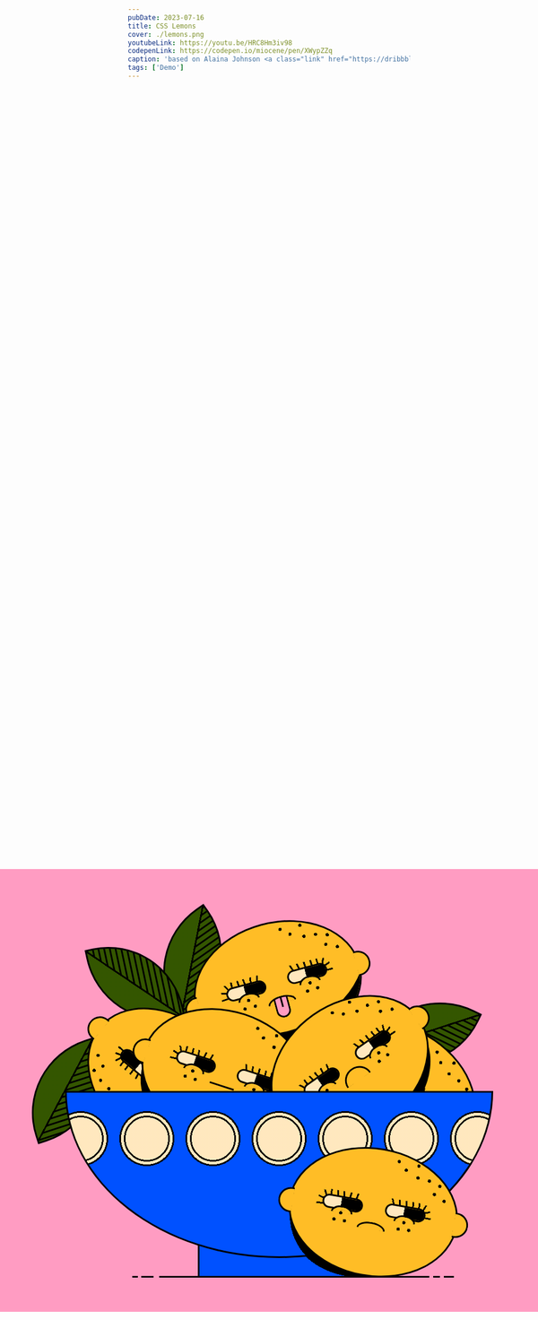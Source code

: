 ```yaml
---
pubDate: 2023-07-16
title: CSS Lemons
cover: ./lemons.png
youtubeLink: https://youtu.be/HRC8Hm3iv98
codepenLink: https://codepen.io/miocene/pen/XWypZZq
caption: 'based on Alaina Johnson <a class="link" href="https://dribbble.com/shots/18668339-Sourpuss">illustration</a>'
tags: ['Demo']
---
```


<div class="scene">
  <div class="leaf leaf-1"></div>
  <div class="leaf leaf-3"></div>
  <div class="leaf leaf-2"></div>
  <div class="leaf leaf-4"></div>

  <div class="lemon lemon-1">
      <div class="lemon__eye"></div>
      <div class="lemon__mouth"></div>
      <div class="lemon__eye"></div>
  </div>

  <div class="lemon lemon-2">
      <div class="lemon__eye"></div>
      <div class="lemon__mouth"></div>
      <div class="lemon__eye"></div>
  </div>

  <div class="lemon lemon-3">
      <div class="lemon__eye"></div>
      <div class="lemon__mouth"></div>
      <div class="lemon__eye"></div>
  </div>

  <div class="lemon lemon-4">
      <div class="lemon__eye"></div>
      <div class="lemon__mouth"></div>
      <div class="lemon__eye"></div>
  </div>

  <div class="lemon lemon-5">
      <div class="lemon__eye"></div>
      <div class="lemon__mouth"></div>
      <div class="lemon__eye"></div>
  </div>

  <div class="plate"></div>

  <div class="lemon lemon-6">
      <div class="lemon__eye"></div>
      <div class="lemon__mouth"></div>
      <div class="lemon__eye"></div>
  </div>
</div>

<style>
  .scene {
    --blue: oklch(0.53 0.28 260.3);
    --pink: oklch(0.82 0.14 358.89);
    --yellow: oklch(0.85 0.17 76.73);
    --green: oklch(0.41 0.12 129.9);
    --white: oklch(0.94 0.06 80.95);
    
    position: absolute;
    top: 50%; left: 50%;
    width: 1050px; height: 790px;
    translate: -50% -50%;
    background: var(--pink);
  }

  .scene *, .scene *::before, .scene *::after {
    content: '';
    position: absolute;
  }

  /* PLATE */

  .plate {
    top: 627px; left: 398px;
    width: 320px; height: 96px;
    background:
    /* lemon shadow */
    radial-gradient(black 70%, transparent 0) 161px -101px / 250px 200px no-repeat,
    /* background */
    var(--blue);
    border: 3px solid black;
  }

  .plate::before {
    top: -234px; left: -240px;
    width: 758px; height: 292px;
    background:
      /* circles */
      radial-gradient(var(--white) 38px, black 38px 41px, var(--white) 41px 46px, black 46px 49px, transparent 0) center 23px / 118px 118px repeat-x,  
      /* lemon shadow */
      radial-gradient(black 70%, transparent 0) 397px 116px / 170px 200px no-repeat,
      /* background */
      var(--blue);
    border-radius: 0 0 50% 50% / 0 0 100% 100%;
    border: 3px solid black;
  }

  .plate::after {
    top: 96px; left: -120px;
    width: 574px; height: 3px;
    background: linear-gradient(90deg, black 10px, transparent 2px 16px, black 16px 38px, transparent 38px 48px, black 48px 530px, transparent 530px 537px, black 537px 549px, transparent 549px 556px, black 0);
  }

  /* LEAF */

  .leaf {
    width: 145px; height: 147px;
    background:
      linear-gradient(226deg, transparent 50%, black 50% calc(50% + 3px), var(--green) calc(50% + 3px)),
      linear-gradient(90deg, black 3px, transparent 3px 12px) 0 0 / 10px 100%,
      var(--green);
    transform-origin: top left;
    border-radius: 0 90%;
    border: 3px solid black;
  }

  .leaf-1 {
    top: 300px; left: 212px;
    rotate: 72deg;
  }

  .leaf-2 {
    top: 145px; left: 196px;
    rotate: -12deg;
  }

  .leaf-3 {
    top: 62px; left: 408px;
    rotate: 55deg;
  }

  .leaf-4 {
    top: 259px; left: 905px;
    rotate: 116deg;
  }

  /* LEMON */

  .lemon {
    width: 298px; height: 224px;
    background:
      /* freckles */
      radial-gradient(black 70%, transparent 0) 89px 120px / 6px 6px no-repeat, 
      radial-gradient(black 70%, transparent 0) 79px 133px / 6px 6px no-repeat,
      radial-gradient(black 70%, transparent 0) 98px 133px / 6px 6px no-repeat,
      radial-gradient(black 70%, transparent 0) 195px 131px / 6px 6px no-repeat,
      radial-gradient(black 70%, transparent 0) 203px 118px / 6px 6px no-repeat,
      radial-gradient(black 70%, transparent 0) 214px 130px / 6px 6px no-repeat,
      radial-gradient(black 70%, transparent 0) 267px 68px / 6px 6px no-repeat,
      radial-gradient(black 70%, transparent 0) 248px 59px / 6px 6px no-repeat,
      radial-gradient(black 70%, transparent 0) 255px 43px / 6px 6px no-repeat,
      radial-gradient(black 70%, transparent 0) 235px 37px / 6px 6px no-repeat,
      radial-gradient(black 70%, transparent 0) 214px 35px / 6px 6px no-repeat,
      radial-gradient(black 70%, transparent 0) 212px 14px / 6px 6px no-repeat,
      radial-gradient(black 70%, transparent 0) 191px 25px / 6px 6px no-repeat,
      radial-gradient(black 70%, transparent 0) 176px 12px / 6px 6px no-repeat,
      /* background */
      var(--yellow);
    border-radius: 100%;
    border: 3px solid black;
    transform-origin: top center;
  }

  .lemon::before {
    top: 93px; left: -22px;
    width: 23px; height: 39px;
    background: var(--yellow);
    border-style: solid;
    border-width: 3px 0 3px 3px;
    border-color: black;
    border-radius: 99em 0 0 99em;
  }

  .lemon::after {
    top: 87px; left: 294px;
    width: 23px; height: 39px;
    background: var(--yellow);
    border-style: solid;
    border-width: 3px 3px 3px 0;
    border-color: black;
    border-radius: 0 99em 99em 0;
  }

  .lemon__eye {
    top: 93px; left: 56px;
    width: 67px; height: 19px;
    background: linear-gradient(-90deg, black 54%, var(--white) 54%);
    border: 3px solid black;
    border-radius: 99em;
  }

  .lemon__eye::before {
    top: 14px; left: 15px;
    width: 33px; height: 10px;
    border-radius: 50% 50% 0 0 / 100% 100% 0 0;
    border-style: solid;
    border-width: 3px 3px 0 3px;
    border-color: black;
    box-shadow: inset 0 5px var(--yellow);
  }

  .lemon__eye:last-child {
  left: 169px; top: 91px;
  }

  .lemon__eye:first-child::after {
    top: -12px; left: -13px;
    width: 83px; height: 34px;
    background:
      /* eyelashes */
      linear-gradient(103deg, transparent 50%, black 50% calc(50% + 3px), transparent calc(50% + 3px)) 65px 0px / 8px 10px no-repeat,
      linear-gradient(98deg, transparent 50%, black 50% calc(50% + 3px), transparent calc(50% + 3px)) 53px 0px / 8px 10px no-repeat,
      linear-gradient(84deg, transparent 50%, black 50% calc(50% + 3px), transparent calc(50% + 3px)) 41px 0px / 8px 10px no-repeat,
      linear-gradient(84deg, transparent 50%, black 50% calc(50% + 3px), transparent calc(50% + 3px)) 30px 0px / 8px 10px no-repeat,
      linear-gradient(90deg, transparent 50%, black 50% calc(50% + 3px), transparent calc(50% + 3px)) 18px 0px / 8px 10px no-repeat,
      linear-gradient(62deg, transparent 50%, black 50% calc(50% + 3px), transparent calc(50% + 3px)) 8px 3px / 8px 10px no-repeat,
      linear-gradient(16deg, transparent 50%, black 50% calc(50% + 3px), transparent calc(50% + 3px)) 2px 1px / 10px 100% no-repeat,
      linear-gradient(-4deg, transparent 50%, black 50% calc(50% + 3px), transparent calc(50% + 3px)) 0px 12px / 12px 100% no-repeat;
  }

  .lemon__eye:last-child::after {
    top: -12px; left: -3px;
    width: 83px; height: 34px;
    background:
      /* eyelashes */
      linear-gradient(-110deg, transparent 50%, black 50% calc(50% + 3px), transparent calc(50% + 3px)) 8px 0px / 11px 11px no-repeat,
      linear-gradient(-102deg, transparent 50%, black 50% calc(50% + 3px), transparent calc(50% + 3px)) 20px 0px / 11px 11px no-repeat,
      linear-gradient(-94deg, transparent 50%, black 50% calc(50% + 3px), transparent calc(50% + 3px)) 32px 0px / 11px 11px no-repeat,
      linear-gradient(-94deg, transparent 50%, black 50% calc(50% + 3px), transparent calc(50% + 3px)) 44px 0px / 11px 11px no-repeat,
      linear-gradient(-94deg, transparent 50%, black 50% calc(50% + 3px), transparent calc(50% + 3px)) 55px 0px / 11px 11px no-repeat,
      linear-gradient(-69deg, transparent 50%, black 50% calc(50% + 3px), transparent calc(50% + 3px)) 65px 2px / 11px 11px no-repeat,
      linear-gradient(-19deg, transparent 50%, black 50% calc(50% + 3px), transparent calc(50% + 3px)) 69px -1px / 11px 100% no-repeat,
      linear-gradient(0deg, transparent 50%, black 50% calc(50% + 3px), transparent calc(50% + 3px)) 72px 9px / 11px 100% no-repeat;
  }

  .lemon-6 .lemon__mouth {
    top: 130px; left: 124px;
    width: 45px; height: 10px;
    border-radius: 50% 50% 0 0 / 100% 100% 0 0;
    border-style: solid;
    border-color: black;
    border-width: 3px 3px 0 3px;
  }

  .lemon-1 {
    top: 296px; left: 656px;
    rotate: 30deg;
  }

  .lemon-6 {
    top: 499px; left: 579px;
    rotate: 10deg;
  }

  .lemon-2 {
    top: 467px; left: 113px;
    rotate: -140deg;
  }

  .lemon-3 {
    top: 98px; left: 359px;
    box-shadow: inset 0px -50px 0 -20px black;
    rotate: -15deg;
  }

  .lemon-4 {
    top: 258px; left: 330px;
    box-shadow: 7px 27px black;
    rotate: 18deg;
  }

  .lemon-5 {
    top: 259px; left: 451px;
    box-shadow: -10px 20px black;
    rotate: -35deg;
  }

  .lemon-5 .lemon__mouth {
    top: 116px; left: 124px;
    width: 45px; height: 22px;
    border-radius: 50% 50% 0 0 / 100% 100% 0 0;
    border-style: solid;
    border-color: black;
    border-width: 3px 3px 0 3px;
  }

  .lemon-4 .lemon__mouth {
    top: 131px; left: 127px;
    width: 45px; height: 3px;
    background: black;
  }

  .lemon-3 .lemon__mouth {
    top: 130px; left: 124px;
    width: 45px;
  }

  .lemon-3 .lemon__mouth::after {
    top: 0px; left: 0px;
    width: 45px; height: 10px;
    border-radius: 50% 50% 0 0 / 100% 100% 0 0;
    border-style: solid;
    border-color: black;
    border-width: 3px 3px 0 3px;
  }

  .lemon-3 .lemon__mouth::before {
    top: 2px; left: 11px;
    width: 20px; height: 34px;
    background: linear-gradient(black, black) center 0px / 3px 18px no-repeat, var(--pink);
    border-style: solid;
    border-color: black;
    border-width: 0 3px 3px 3px;
    border-radius: 0 0 99em 99em;
  }
</style>
